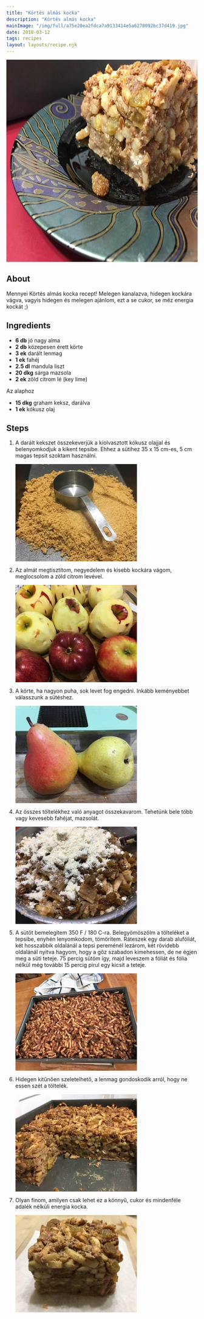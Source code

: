 ```yaml
---
title: "Körtés almás kocka"
description: "Körtés almás kocka"
mainImage: "/img/full/a75e20ea2fdca7a9133414e5a6270092bc37d419.jpg"
date: 2018-03-12
tags: recipes
layout: layouts/recipe.njk
---
```

                        
<p align="center"><a href="https://cookpad.com/hu/receptek/4572745-kortes-almas-kocka" rel="Recipe source page"><img width="751" height="532" src="/img/full/a75e20ea2fdca7a9133414e5a6270092bc37d419.jpg"/></a></p>

## About
Mennyei Körtés almás kocka recept! Melegen kanalazva, hidegen kockára vágva, vagyis  hidegen és  melegen ajánlom, ezt a se cukor, se méz energia kockát ;)

>  

## Ingredients
* **6 db** jó nagy alma
* **2 db** közepesen érett körte
* **3 ek** darált lenmag
* **1 ek** fahéj
* **2.5 dl** mandula liszt
* **20 dkg** sárga mazsola
* **2 ek** zöld citrom lé (key lime)

Az alaphoz
* **15 dkg** graham keksz, darálva
* **1 ek** kókusz olaj

## Steps

1. A darált kekszet összekeverjük a kiolvasztott kókusz olajjal és belenyomkodjuk a kikent tepsibe. Ehhez a sütihez 35 x 15 cm-es, 5 cm magas tepsit szoktam használni.
 
    <p><img width="320" height="256" align="left" src="/img/full/ec988075cf3179fe464d264b1e3195489f58d4d3.jpg"/></p><div style="clear: both"/>

2. Az almát megtisztítom, negyedelem és kisebb kockára vágom, meglocsolom a zöld citrom levével.
 
    <p><img width="320" height="256" align="left" src="/img/full/a8ae918d52d49ff52808fabe4fa145a29837a8db.jpg"/></p><div style="clear: both"/>

3. A körte, ha nagyon puha, sok levet fog engedni. Inkább keményebbet válasszunk a sütéshez.
 
    <p><img width="320" height="256" align="left" src="/img/full/4c305344312a17ce028fc1214549a8e590521616.jpg"/></p><div style="clear: both"/>

4. Az összes töltelékhez való anyagot összekavarom. Tehetünk bele több vagy kevesebb fahéjat, mazsolát.
 
    <p><img width="320" height="256" align="left" src="/img/full/677e0b91a5d06cb8ea7ab4f888d85d2fe7784a8a.jpg"/></p><div style="clear: both"/>

5. A sütőt bemelegítem 350 F / 180 C-ra. Belegyömöszölm a tölteléket a tepsibe, enyhén lenyomkodom, tömörítem. Ráteszek egy darab alufóliát, két hosszabbik oldalánál a tepsi pereménél lezárom, két rövidebb oldalánál nyitva hagyom, hogy a gőz szabadon kimehessen, de ne égjen meg a süti teteje. 75 percig sütöm így, majd leveszem a fóliát és fólia nélkül még további 15 percig pirul egy kicsit a teteje.
 
    <p><img width="320" height="256" align="left" src="/img/full/97ea6117df1e2e3ffac09ce58bc006a31cf00fd2.jpg"/></p><div style="clear: both"/>

6. Hidegen kitűnően szeletelhető, a lenmag gondoskodik arról, hogy ne essen szét a töltelék.
 
    <p><img width="320" height="256" align="left" src="/img/full/0128b9fa00cccbd5bf7a273a36848000e4f71751.jpg"/></p><div style="clear: both"/>

7. Olyan finom, amilyen csak lehet ez a könnyű, cukor és mindenféle adalék nélküli energia kocka.
 
    <p><img width="320" height="256" align="left" src="/img/full/79a7ae175ce546d32790258090a8a5cb01d952fc.jpg"/></p><div style="clear: both"/>

